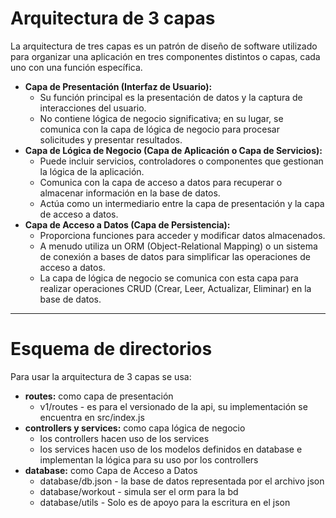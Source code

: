 # Arquitectura de 3 capas

La arquitectura de tres capas es un patrón de diseño de software utilizado para organizar una aplicación en tres componentes distintos o capas, cada uno con una función específica. 

- **Capa de Presentación (Interfaz de Usuario):**
  - Su función principal es la presentación de datos y la captura de interacciones del usuario.
  - No contiene lógica de negocio significativa; en su lugar, se comunica con la capa de lógica de negocio para procesar solicitudes y presentar resultados.
- **Capa de Lógica de Negocio (Capa de Aplicación o Capa de Servicios):**
  - Puede incluir servicios, controladores o componentes que gestionan la lógica de la aplicación.
  - Comunica con la capa de acceso a datos para recuperar o almacenar información en la base de datos.
  - Actúa como un intermediario entre la capa de presentación y la capa de acceso a datos.
- **Capa de Acceso a Datos (Capa de Persistencia):**
  - Proporciona funciones para acceder y modificar datos almacenados.
  - A menudo utiliza un ORM (Object-Relational Mapping) o un sistema de conexión a bases de datos para simplificar las operaciones de acceso a datos.
  - La capa de lógica de negocio se comunica con esta capa para realizar operaciones CRUD (Crear, Leer, Actualizar, Eliminar) en la base de datos.

---

# Esquema de directorios

Para usar la arquitectura de 3 capas se usa:
- **routes:** como capa de presentación
  - v1/routes - es para el versionado de la api, su implementación se encuentra en src/index.js
- **controllers y services:** como capa lógica de negocio
  - los controllers hacen uso de los services
  - los services hacen uso de los modelos definidos en database e implementan la lógica para su uso por los controllers
- **database:** como Capa de Acceso a Datos
  - database/db.json - la base de datos representada por el archivo json
  - database/workout - simula ser el orm para la bd
  - database/utils - Solo es de apoyo para la escritura en el json